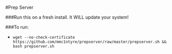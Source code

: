 #Prep Server

###Run this on a fresh install. It WILL update your system!

###To run:
  * `wget --no-check-certificate https://github.com/mmc1ntyre/prepserver/raw/master/prepserver.sh && bash prepserver.sh`
